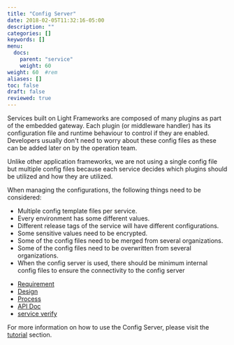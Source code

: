 ```yaml
---
title: "Config Server"
date: 2018-02-05T11:32:16-05:00
description: ""
categories: []
keywords: []
menu:
  docs:
    parent: "service"
    weight: 60
weight: 60	#rem
aliases: []
toc: false
draft: false
reviewed: true
---
```


Services built on Light Frameworks are composed of many plugins as part of the embedded gateway. Each plugin (or middleware handler) has its configuration file and runtime behaviour to control if they are enabled. Developers usually don't need to worry about these config files as these can be added later on by the operation team.

Unlike other application frameworks, we are not using a single config file but multiple config files because each service decides which plugins should be utilized and how they are utilized. 

When managing the configurations, the following things need to be considered:

* Multiple config template files per service.
* Every environment has some different values.
* Different release tags of the service will have different configurations.
* Some sensitive values need to be encrypted.
* Some of the config files need to be merged from several organizations.
* Some of the config files need to be overwritten from several organizations.
* When the config server is used, there should be minimum internal config files to ensure the connectivity to the config server


- [Requirement](/service/config/requirement/)
- [Design](/service/config/design/)
- [Process](/service/config/process/)
- [API Doc](/service/config/api/)
- [service verify](/service/config/verify/)

For more information on how to use the Config Server, please visit the [tutorial](/tutorial/config-server/) section. 
